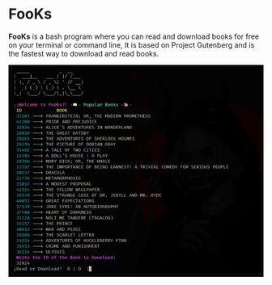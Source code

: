 # FooKs

**FooKs** is a bash program where you can read and download books for free on your terminal or command line, It is based on Project Gutenberg and is the fastest way to download and read books.

<p align="center">
<img src="images/First.jpg"
	alt="First"
	style="float: left; margin-right: 10px;" />
</p>
